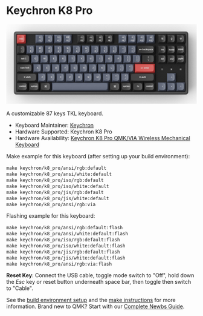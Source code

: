 # Keychron K8 Pro

![Keychron K8 Pro](https://github.com/Keychron/ProductImage/blob/main/K_Pro/k8_pro.jpg?raw=true)

A customizable 87 keys TKL keyboard.

* Keyboard Maintainer: [Keychron](https://github.com/keychron)
* Hardware Supported: Keychron K8 Pro
* Hardware Availability: [Keychron K8 Pro QMK/VIA Wireless Mechanical Keyboard](https://www.keychron.com/products/keychron-k8-pro-qmk-via-wireless-mechanical-keyboard)

Make example for this keyboard (after setting up your build environment):

    make keychron/k8_pro/ansi/rgb:default
    make keychron/k8_pro/ansi/white:default
    make keychron/k8_pro/iso/rgb:default
    make keychron/k8_pro/iso/white:default
    make keychron/k8_pro/jis/rgb:default
    make keychron/k8_pro/jis/white:default
    make keychron/k8_pro/ansi/rgb:via

Flashing example for this keyboard:

    make keychron/k8_pro/ansi/rgb:default:flash
    make keychron/k8_pro/ansi/white:default:flash
    make keychron/k8_pro/iso/rgb:default:flash
    make keychron/k8_pro/iso/white:default:flash
    make keychron/k8_pro/jis/rgb:default:flash
    make keychron/k8_pro/jis/white:default:flash
    make keychron/k8_pro/ansi/rgb:via:flash

**Reset Key**: Connect the USB cable, toggle mode switch to "Off", hold down the *Esc* key or reset button underneath space bar, then toggle then switch to "Cable".

See the [build environment setup](https://docs.qmk.fm/#/getting_started_build_tools) and the [make instructions](https://docs.qmk.fm/#/getting_started_make_guide) for more information. Brand new to QMK? Start with our [Complete Newbs Guide](https://docs.qmk.fm/#/newbs).
